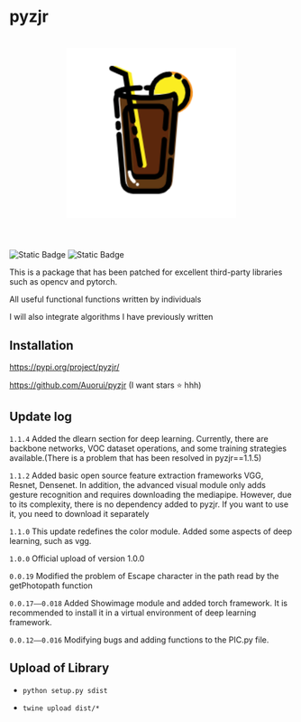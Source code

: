 # pyzjr

<h1 align="center">
<img src="https://github.com/Auorui/AI-Learning-Materials/blob/main/webbg/%E5%86%B0%E7%BA%A2%E8%8C%B6.png" width="300">
</h1><br>

![Static Badge](https://img.shields.io/badge/GitHub-Auorui-bgr?link=https%3A%2F%2Fgithub.com%2FAuorui)
![Static Badge](https://img.shields.io/badge/Download-pyzjr-rgb?color=%233ABBEB&link=https%3A%2F%2Fpypi.org%2Fproject%2Fpyzjr)

This is a package that has been patched for excellent third-party libraries such as opencv and pytorch.

All useful functional functions written by individuals

I will also integrate algorithms I have previously written

## Installation

https://pypi.org/project/pyzjr/

https://github.com/Auorui/pyzjr (I want stars ⭐ hhh)

## Update log
`1.1.4` Added the dlearn section for deep learning. Currently, there are backbone networks, VOC dataset operations, 
        and some training strategies available.(There is a problem that has been resolved in pyzjr==1.1.5)

`1.1.2` Added basic open source feature extraction frameworks VGG, Resnet, Densenet.
        In addition, the advanced visual module only adds gesture recognition and requires 
        downloading the mediapipe. However, due to its complexity, there is no dependency added to pyzjr. 
        If you want to use it, you need to download it separately

`1.1.0` This update redefines the color module. Added some aspects of deep learning, such as vgg.

`1.0.0` Official upload of version 1.0.0

`0.0.19` Modified the problem of Escape character in the path read by the getPhotopath function

`0.0.17——0.018` Added Showimage module and added torch framework. It is recommended to install it in a virtual environment of deep learning framework.

`0.0.12——0.016` Modifying bugs and adding functions to the PIC.py file.

## Upload of Library

* `python setup.py sdist`

* `twine upload dist/*`